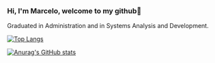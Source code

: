 ### Hi, I'm Marcelo, welcome to my github👋

Graduated in Administration and in Systems Analysis and Development.

[![Top Langs](https://github-readme-stats.vercel.app/api/top-langs/?username=marcelocezario)](https://github.com/marcelocezario/github-readme-stats)


[![Anurag's GitHub stats](https://github-readme-stats.vercel.app/api?username=marcelocezario)](https://github.com/marcelocezario/github-readme-stats)

<!--
**marcelocezario/marcelocezario** is a ✨ _special_ ✨ repository because its `README.md` (this file) appears on your GitHub profile.

Here are some ideas to get you started:

- 🔭 I’m currently working on ...
- 🌱 I’m currently learning ...
- 👯 I’m looking to collaborate on ...
- 🤔 I’m looking for help with ...
- 💬 Ask me about ...
- 📫 How to reach me: ...
- 😄 Pronouns: ...
- ⚡ Fun fact: ...
-->

